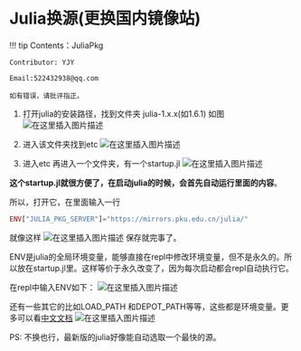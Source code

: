 # Julia换源(更换国内镜像站)

!!! tip
    Contents：JuliaPkg

    Contributor: YJY

    Email:522432938@qq.com

    如有错误，请批评指正。

1. 打开julia的安装路径，找到文件夹 julia-1.x.x(如1.6.1) 如图
![在这里插入图片描述](https://img-blog.csdnimg.cn/303b28feddd74bbb97ea3ab07dd9183c.png)
2. 进入该文件夹找到etc
![在这里插入图片描述](https://img-blog.csdnimg.cn/5728ccd73bd14b27a1848b4d5291048f.png?x-oss-process=image/watermark,type_ZHJvaWRzYW5zZmFsbGJhY2s,shadow_50,text_Q1NETiBAamFrZTQ4NA==,size_20,color_FFFFFF,t_70,g_se,x_16)

3. 进入etc 再进入一个文件夹，有一个startup.jl
![在这里插入图片描述](https://img-blog.csdnimg.cn/5288a19b5c8445b78cddc8bd9bc6448d.png)

**这个startup.jl就很方便了，在启动julia的时候，会首先自动运行里面的内容**。

所以，打开它，在里面输入一行

```julia
ENV["JULIA_PKG_SERVER"]="https://mirrors.pku.edu.cn/julia/"
```

就像这样
![在这里插入图片描述](https://img-blog.csdnimg.cn/95077d4c254942c2b637d4f926e652ed.png)
保存就完事了。

ENV是julia的全局环境变量，能够直接在repl中修改环境变量，但不是永久的。所以放在startup.jl里。这样等价于永久改变了，因为每次启动都会repl自动执行它。

在repl中输入ENV如下：
![在这里插入图片描述](https://img-blog.csdnimg.cn/b2ff78c2cd40404bbc4ab667ae11c241.png?x-oss-process=image/watermark,type_ZHJvaWRzYW5zZmFsbGJhY2s,shadow_50,text_Q1NETiBAamFrZTQ4NA==,size_20,color_FFFFFF,t_70,g_se,x_16)

还有一些其它的比如LOAD_PATH 和DEPOT_PATH等等，这些都是环境变量。更多可以看[中文文档](https://docs.juliacn.com/latest/manual/environment-variables/)
![在这里插入图片描述](https://img-blog.csdnimg.cn/2c1e899b55884b6eb0b0afb7df788d5d.png?x-oss-process=image/watermark,type_ZHJvaWRzYW5zZmFsbGJhY2s,shadow_50,text_Q1NETiBAamFrZTQ4NA==,size_20,color_FFFFFF,t_70,g_se,x_16)

PS: 不换也行，最新版的julia好像能自动选取一个最快的源。
